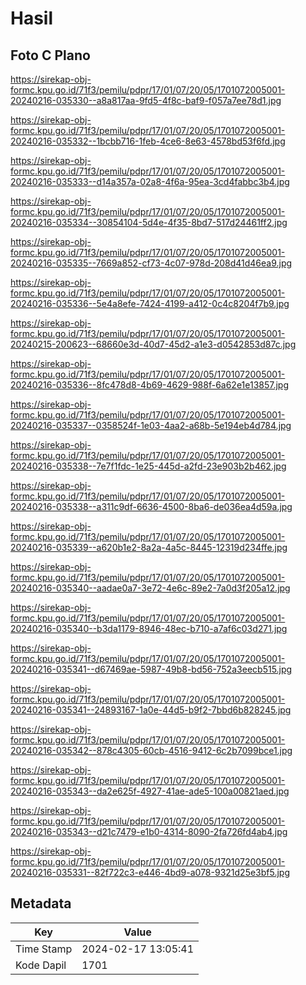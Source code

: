 # Hasil

## Foto C Plano

https://sirekap-obj-formc.kpu.go.id/71f3/pemilu/pdpr/17/01/07/20/05/1701072005001-20240216-035330--a8a817aa-9fd5-4f8c-baf9-f057a7ee78d1.jpg

https://sirekap-obj-formc.kpu.go.id/71f3/pemilu/pdpr/17/01/07/20/05/1701072005001-20240216-035332--1bcbb716-1feb-4ce6-8e63-4578bd53f6fd.jpg

https://sirekap-obj-formc.kpu.go.id/71f3/pemilu/pdpr/17/01/07/20/05/1701072005001-20240216-035333--d14a357a-02a8-4f6a-95ea-3cd4fabbc3b4.jpg

https://sirekap-obj-formc.kpu.go.id/71f3/pemilu/pdpr/17/01/07/20/05/1701072005001-20240216-035334--30854104-5d4e-4f35-8bd7-517d24461ff2.jpg

https://sirekap-obj-formc.kpu.go.id/71f3/pemilu/pdpr/17/01/07/20/05/1701072005001-20240216-035335--7669a852-cf73-4c07-978d-208d41d46ea9.jpg

https://sirekap-obj-formc.kpu.go.id/71f3/pemilu/pdpr/17/01/07/20/05/1701072005001-20240216-035336--5e4a8efe-7424-4199-a412-0c4c8204f7b9.jpg

https://sirekap-obj-formc.kpu.go.id/71f3/pemilu/pdpr/17/01/07/20/05/1701072005001-20240215-200623--68660e3d-40d7-45d2-a1e3-d0542853d87c.jpg

https://sirekap-obj-formc.kpu.go.id/71f3/pemilu/pdpr/17/01/07/20/05/1701072005001-20240216-035336--8fc478d8-4b69-4629-988f-6a62e1e13857.jpg

https://sirekap-obj-formc.kpu.go.id/71f3/pemilu/pdpr/17/01/07/20/05/1701072005001-20240216-035337--0358524f-1e03-4aa2-a68b-5e194eb4d784.jpg

https://sirekap-obj-formc.kpu.go.id/71f3/pemilu/pdpr/17/01/07/20/05/1701072005001-20240216-035338--7e7f1fdc-1e25-445d-a2fd-23e903b2b462.jpg

https://sirekap-obj-formc.kpu.go.id/71f3/pemilu/pdpr/17/01/07/20/05/1701072005001-20240216-035338--a311c9df-6636-4500-8ba6-de036ea4d59a.jpg

https://sirekap-obj-formc.kpu.go.id/71f3/pemilu/pdpr/17/01/07/20/05/1701072005001-20240216-035339--a620b1e2-8a2a-4a5c-8445-12319d234ffe.jpg

https://sirekap-obj-formc.kpu.go.id/71f3/pemilu/pdpr/17/01/07/20/05/1701072005001-20240216-035340--aadae0a7-3e72-4e6c-89e2-7a0d3f205a12.jpg

https://sirekap-obj-formc.kpu.go.id/71f3/pemilu/pdpr/17/01/07/20/05/1701072005001-20240216-035340--b3da1179-8946-48ec-b710-a7af6c03d271.jpg

https://sirekap-obj-formc.kpu.go.id/71f3/pemilu/pdpr/17/01/07/20/05/1701072005001-20240216-035341--d67469ae-5987-49b8-bd56-752a3eecb515.jpg

https://sirekap-obj-formc.kpu.go.id/71f3/pemilu/pdpr/17/01/07/20/05/1701072005001-20240216-035341--24893167-1a0e-44d5-b9f2-7bbd6b828245.jpg

https://sirekap-obj-formc.kpu.go.id/71f3/pemilu/pdpr/17/01/07/20/05/1701072005001-20240216-035342--878c4305-60cb-4516-9412-6c2b7099bce1.jpg

https://sirekap-obj-formc.kpu.go.id/71f3/pemilu/pdpr/17/01/07/20/05/1701072005001-20240216-035343--da2e625f-4927-41ae-ade5-100a00821aed.jpg

https://sirekap-obj-formc.kpu.go.id/71f3/pemilu/pdpr/17/01/07/20/05/1701072005001-20240216-035343--d21c7479-e1b0-4314-8090-2fa726fd4ab4.jpg

https://sirekap-obj-formc.kpu.go.id/71f3/pemilu/pdpr/17/01/07/20/05/1701072005001-20240216-035331--82f722c3-e446-4bd9-a078-9321d25e3bf5.jpg


## Metadata

| Key        | Value               |
| ---------- | ------------------- |
| Time Stamp | 2024-02-17 13:05:41 |
| Kode Dapil | 1701                |



